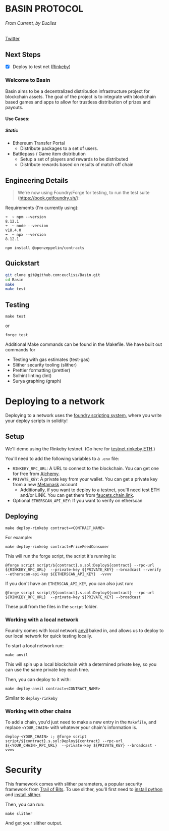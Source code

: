 # BASIN PROTOCOL
###### From Current, by Eucliss

[Twitter](https://twitter.com/Current_GameFi)

## Next Steps

- [x] Deploy to test net ([Rinkeby](https://rinkeby.etherscan.io/address/0xaf77dfb668c78cd79cc2fe3c7767c3e4fe5218aa#code))


### Welcome to Basin

Basin aims to be a decentralized distribution infrastructure project for blockchain assets. The goal of the project is to integrate with blockchain based games and apps to allow for trustless distribution of prizes and payouts.

#### Use Cases:

##### Static
- Ethereum Transfer Portal
    - Distribute packages to a set of users.
- Battlepass / Game item distribution
    - Setup a set of players and rewards to be distributed
    - Distribute rewards based on results of match off chain

## Engineering Details

> We're now using Foundry/Forge for testing, to run the test suite (https://book.getfoundry.sh/):

Requirements (I'm currently using):
```
➜  ~ npm --version
8.12.1
➜  ~ node --version
v18.4.0
➜  ~ npx --version
8.12.1

npm install @openzeppelin/contracts
```


## Quickstart

```sh
git clone git@github.com:eucliss/Basin.git
cd Basin
make
make test
```

## Testing

```
make test
```

or

```
forge test
```

Additional Make commands can be found in the Makefile.
We have built out commands for 
- Testing with gas estimates (test-gas)
- Slither security tooling (slither)
- Prettier formatting (prettier)
- Solhint linting (lint)
- Surya graphing (graph)

# Deploying to a network

Deploying to a network uses the [foundry scripting system](https://book.getfoundry.sh/tutorials/solidity-scripting.html), where you write your deploy scripts in solidity!

## Setup

We'll demo using the Rinkeby testnet. (Go here for [testnet rinkeby ETH](https://faucets.chain.link/).)

You'll need to add the following variables to a `.env` file:

-   `RINKEBY_RPC_URL`: A URL to connect to the blockchain. You can get one for free from [Alchemy](https://www.alchemy.com/). 
-   `PRIVATE_KEY`: A private key from your wallet. You can get a private key from a new [Metamask](https://metamask.io/) account
    -   Additionally, if you want to deploy to a testnet, you'll need test ETH and/or LINK. You can get them from [faucets.chain.link](https://faucets.chain.link/).
-   Optional `ETHERSCAN_API_KEY`: If you want to verify on etherscan

## Deploying

```
make deploy-rinkeby contract=<CONTRACT_NAME>
```

For example:

```
make deploy-rinkeby contract=PriceFeedConsumer
```

This will run the forge script, the script it's running is:

```
@forge script script/${contract}.s.sol:Deploy${contract} --rpc-url ${RINKEBY_RPC_URL}  --private-key ${PRIVATE_KEY} --broadcast --verify --etherscan-api-key ${ETHERSCAN_API_KEY}  -vvvv
```

If you don't have an `ETHERSCAN_API_KEY`, you can also just run:

```
@forge script script/${contract}.s.sol:Deploy${contract} --rpc-url ${RINKEBY_RPC_URL}  --private-key ${PRIVATE_KEY} --broadcast 
```

These pull from the files in the `script` folder. 

### Working with a local network

Foundry comes with local network [anvil](https://book.getfoundry.sh/anvil/index.html) baked in, and allows us to deploy to our local network for quick testing locally. 

To start a local network run:

```
make anvil
```

This will spin up a local blockchain with a determined private key, so you can use the same private key each time. 

Then, you can deploy to it with:

```
make deploy-anvil contract=<CONTRACT_NAME>
```

Similar to `deploy-rinkeby`

### Working with other chains

To add a chain, you'd just need to make a new entry in the `Makefile`, and replace `<YOUR_CHAIN>` with whatever your chain's information is. 

```
deploy-<YOUR_CHAIN> :; @forge script script/${contract}.s.sol:Deploy${contract} --rpc-url ${<YOUR_CHAIN>_RPC_URL}  --private-key ${PRIVATE_KEY} --broadcast -vvvv

```

# Security

This framework comes with slither parameters, a popular security framework from [Trail of Bits](https://www.trailofbits.com/). To use slither, you'll first need to [install python](https://www.python.org/downloads/) and [install slither](https://github.com/crytic/slither#how-to-install).

Then, you can run:

```
make slither
```

And get your slither output. 